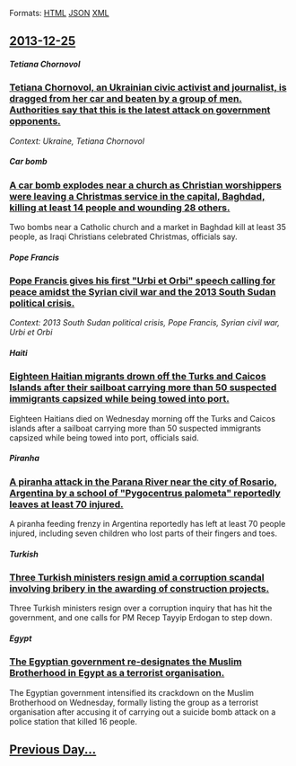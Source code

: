
Formats: [HTML](2013/12/25/index.html)  [JSON](2013/12/25/index.json)  [XML](2013/12/25/index.xml)  

## [2013-12-25](/news/2013/12/25/index.md)

##### Tetiana Chornovol
### [Tetiana Chornovol, an Ukrainian civic activist and journalist, is dragged from her car and beaten by a group of men. Authorities say that this is the latest attack on government opponents. ](/news/2013/12/25/tetiana-chornovol-an-ukrainian-civic-activist-and-journalist-is-dragged-from-her-car-and-beaten-by-a-group-of-men-authorities-say-that-th.md)
_Context: Ukraine, Tetiana Chornovol_

##### Car bomb
### [A car bomb explodes near a church as Christian worshippers were leaving a Christmas service in the capital, Baghdad, killing at least 14 people and wounding 28 others. ](/news/2013/12/25/a-car-bomb-explodes-near-a-church-as-christian-worshippers-were-leaving-a-christmas-service-in-the-capital-baghdad-killing-at-least-14-peo.md)
Two bombs near a Catholic church and a market in Baghdad kill at least 35 people, as Iraqi Christians celebrated Christmas, officials say.

##### Pope Francis
### [Pope Francis gives his first "Urbi et Orbi" speech calling for peace amidst the Syrian civil war and the 2013 South Sudan political crisis. ](/news/2013/12/25/pope-francis-gives-his-first-urbi-et-orbi-speech-calling-for-peace-amidst-the-syrian-civil-war-and-the-2013-south-sudan-political-crisis.md)
_Context: 2013 South Sudan political crisis, Pope Francis, Syrian civil war, Urbi et Orbi_

##### Haiti
### [Eighteen Haitian migrants drown off the Turks and Caicos Islands after their sailboat carrying more than 50 suspected immigrants capsized while being towed into port. ](/news/2013/12/25/eighteen-haitian-migrants-drown-off-the-turks-and-caicos-islands-after-their-sailboat-carrying-more-than-50-suspected-immigrants-capsized-wh.md)
Eighteen Haitians died on Wednesday morning off the Turks and Caicos islands after a sailboat carrying more than 50 suspected immigrants capsized while being towed into port, officials said.

##### Piranha
### [A piranha attack in the Parana River near the city of Rosario, Argentina by a school of "Pygocentrus palometa" reportedly leaves at least 70 injured. ](/news/2013/12/25/a-piranha-attack-in-the-parana-river-near-the-city-of-rosario-argentina-by-a-school-of-pygocentrus-palometa-reportedly-leaves-at-least-7.md)
A piranha feeding frenzy in Argentina reportedly has left at least 70 people injured, including seven children who lost parts of their fingers and toes.

##### Turkish
### [Three Turkish ministers resign amid a corruption scandal involving bribery in the awarding of construction projects. ](/news/2013/12/25/three-turkish-ministers-resign-amid-a-corruption-scandal-involving-bribery-in-the-awarding-of-construction-projects.md)
Three Turkish ministers resign over a corruption inquiry that has hit the government, and one calls for PM Recep Tayyip Erdogan to step down.

##### Egypt
### [The Egyptian government re-designates the Muslim Brotherhood in Egypt as a terrorist organisation. ](/news/2013/12/25/the-egyptian-government-re-designates-the-muslim-brotherhood-in-egypt-as-a-terrorist-organisation.md)
The Egyptian government intensified its crackdown on the Muslim Brotherhood on Wednesday, formally listing the group as a terrorist organisation after accusing it of carrying out a suicide bomb attack on a police station that killed 16 people.

## [Previous Day...](/news/2013/12/24/index.md)

